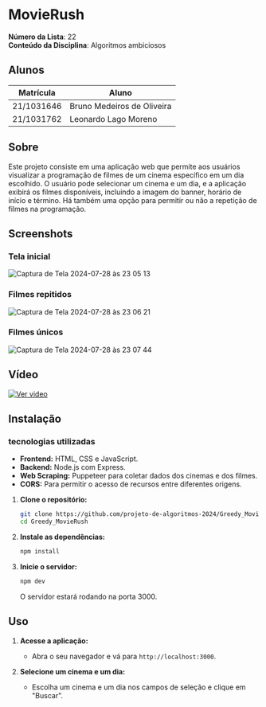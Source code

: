 # MovieRush

**Número da Lista**: 22<br>
**Conteúdo da Disciplina**: Algoritmos ambiciosos<br>

## Alunos

| Matrícula  | Aluno                      |
| ---------- | -------------------------- |
| 21/1031646 | Bruno Medeiros de Oliveira |
| 21/1031762 | Leonardo Lago Moreno       |

## Sobre 
Este projeto consiste em uma aplicação web que permite aos usuários visualizar a programação de filmes de um cinema específico em um dia escolhido. O usuário pode selecionar um cinema e um dia, e a aplicação exibirá os filmes disponíveis, incluindo a imagem do banner, horário de início e término. Há também uma opção para permitir ou não a repetição de filmes na programação.

## Screenshots

### Tela inicial
![Captura de Tela 2024-07-28 às 23 05 13](https://github.com/user-attachments/assets/c4800e6f-2e10-4769-a212-600c11411279)

### Filmes repitidos
![Captura de Tela 2024-07-28 às 23 06 21](https://github.com/user-attachments/assets/ba79cd56-a9ec-4dfe-9483-469d68882dbb)

### Filmes únicos
![Captura de Tela 2024-07-28 às 23 07 44](https://github.com/user-attachments/assets/4fa04e70-21ee-47c0-99e1-fba3582f322f)



## Vídeo

[![Ver video](https://img.youtube.com/vi/y4sf1JrlKJc/0.jpg)](https://www.youtube.com/watch?v=y4sf1JrlKJc)

## Instalação 

### tecnologias utilizadas
- **Frontend:** HTML, CSS e JavaScript.
- **Backend:** Node.js com Express.
- **Web Scraping:** Puppeteer para coletar dados dos cinemas e dos filmes.
- **CORS:** Para permitir o acesso de recursos entre diferentes origens.


1. **Clone o repositório:**
   ```sh
   git clone https://github.com/projeto-de-algoritmos-2024/Greedy_MovieRush.git
   cd Greedy_MovieRush
   ```

2. **Instale as dependências:**
   ```sh
   npm install
   ```

4. **Inicie o servidor:**
   ```sh
   npm dev
   ```

   O servidor estará rodando na porta 3000.



## Uso 
1. **Acesse a aplicação:**
   - Abra o seu navegador e vá para `http://localhost:3000`.

2. **Selecione um cinema e um dia:**
    - Escolha um cinema e um dia nos campos de seleção e clique em "Buscar".
